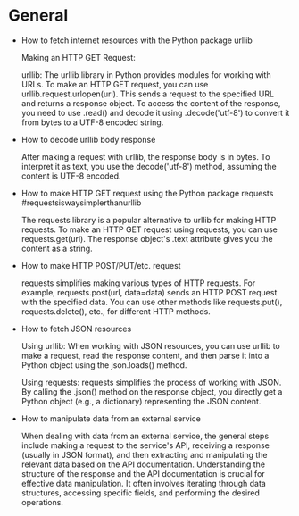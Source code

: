 # General

* How to fetch internet resources with the Python package urllib

	Making an HTTP GET Request:

	urllib: The urllib library in Python provides modules for working with URLs. To make an HTTP GET request, you can use urllib.request.urlopen(url). This sends a request to the specified URL and returns a response object. To access the content of the response, you need to use .read() and decode it using .decode('utf-8') to convert it from bytes to a UTF-8 encoded string.

* How to decode urllib body response

	After making a request with urllib, the response body is in bytes. To interpret it as text, you use the decode('utf-8') method, assuming the content is UTF-8 encoded.

* How to make HTTP GET request using the Python package requests #requestsiswaysimplerthanurllib

	The requests library is a popular alternative to urllib for making HTTP requests. To make an HTTP GET request using requests, you can use requests.get(url). The response object's .text attribute gives you the content as a string.

* How to make HTTP POST/PUT/etc. request

	requests simplifies making various types of HTTP requests. For example, requests.post(url, data=data) sends an HTTP POST request with the specified data. You can use other methods like requests.put(), requests.delete(), etc., for different HTTP methods.

* How to fetch JSON resources

     Using urllib:
	When working with JSON resources, you can use urllib to make a request, read the response content, and then parse it into a Python object using the json.loads() method.

     Using requests:
	requests simplifies the process of working with JSON. By calling the .json() method on the response object, you directly get a Python object (e.g., a dictionary) representing the JSON content.

* How to manipulate data from an external service

	When dealing with data from an external service, the general steps include making a request to the service's API, receiving a response (usually in JSON format), and then extracting and manipulating the relevant data based on the API documentation. Understanding the structure of the response and the API documentation is crucial for effective data manipulation. It often involves iterating through data structures, accessing specific fields, and performing the desired operations.

